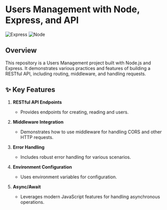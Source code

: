 # Users Management with Node, Express, and API

![Express](https://img.shields.io/badge/Express-4.21.1-green)
![Node](https://img.shields.io/badge/Node-22.11.0-green)

## Overview

This repository is a Users Management project built with Node.js and Express. It demonstrates various practices and features of building a RESTful API, including routing, middleware, and handling requests.

## ✨ Key Features

1. **RESTful API Endpoints**

   - Provides endpoints for creating, reading and users.

2. **Middleware Integration**

   - Demonstrates how to use middleware for handling CORS and other HTTP requests.

3. **Error Handling**

   - Includes robust error handling for various scenarios.

4. **Environment Configuration**

   - Uses environment variables for configuration.

5. **Async/Await**

   - Leverages modern JavaScript features for handling asynchronous operations.
